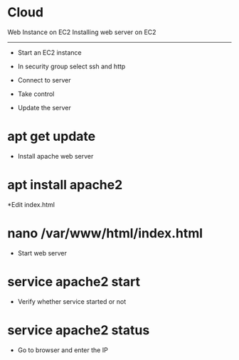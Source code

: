 # Cloud
Web Instance on EC2
Installing web server on EC2
************************

*  Start an EC2 instance

* In security group select ssh and http

* Connect to server

* Take control

* Update the server
# apt get update

* Install apache web server
# apt install apache2

*Edit index.html
# nano /var/www/html/index.html

* Start web server
# service apache2 start

* Verify whether service started or not
# service apache2 status

* Go to browser and enter the IP
